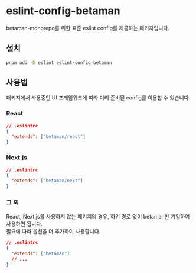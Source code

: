 # eslint-config-betaman

betaman-monorepo를 위한 표준 eslint config를 제공하는 패키지입니다.

## 설치

```sh
pnpm add -D eslint eslint-config-betaman
```

## 사용법

패키지에서 사용중인 UI 프레임워크에 따라 미리 준비된 config를 이용할 수 있습니다.

### React

```json
// .eslintrc
{
  "extends": ["betaman/react"]
}
```

### Next.js

```json
// .eslintrc
{
  "extends": ["betaman/next"]
}
```

### 그 외

React, Next.js를 사용하지 않는 패키지의 경우, 하위 경로 없이 betaman만 기입하여 사용하면 됩니다.  
필요에 따라 옵션을 더 추가하여 사용합니다.

```json
// .eslintrc
{
  "extends": ["betaman"]
  // ...
}
```
